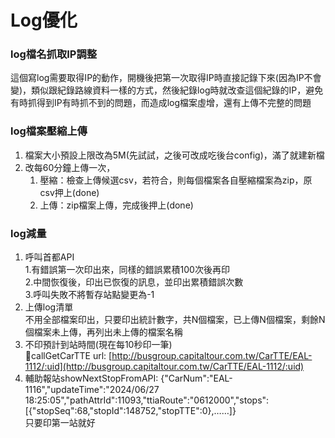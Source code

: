 # Log優化

### log檔名抓取IP調整

這個寫log需要取得IP的動作，開機後把第一次取得IP時直接記錄下來(因為IP不會變)，類似跟紀錄路線資料一樣的方式，然後紀錄log時就改查這個紀錄的IP，避免有時抓得到IP有時抓不到的問題，而造成log檔案虛增，還有上傳不完整的問題



### log檔案壓縮上傳

1. 檔案大小預設上限改為5M(先試試，之後可改成吃後台config)，滿了就建新檔
2. 改每60分鐘上傳一次，
   1. 壓縮：檢查上傳候選csv，若符合，則每個檔案各自壓縮檔案為zip，原csv押上(done)
   2. 上傳：zip檔案上傳，完成後押上(done)

### log減量

1. 呼叫首都API \
   1.有錯誤第一次印出來，同樣的錯誤累積100次後再印\
   2.中間恢復後，印出已恢復的訊息，並印出累積錯誤次數\
   3.呼叫失敗不將暫存站點變更為-1
2. 上傳log清單\
   不用全部檔案印出，只要印出統計數字，共N個檔案，已上傳N個檔案，剩餘N個檔案未上傳，再列出未上傳的檔案名稱
3. 不印預計到站時間(現在每10秒印一筆)\
   🔵callGetCarTTE url: [http://busgroup.capitaltour.com.tw/CarTTE/EAL-1112/:uid](http://busgroup.capitaltour.com.tw/CarTTE/EAL-1112/:uid)
4. 輔助報站showNextStopFromAPI: {"CarNum":"EAL-1116","updateTime":"2024/06/27 18:25:05","pathAttrId":11093,"ttiaRoute":"0612000","stops":\[{"stopSeq":68,"stopId":148752,"stopTTE":0},……]}\
   只要印第一站就好
